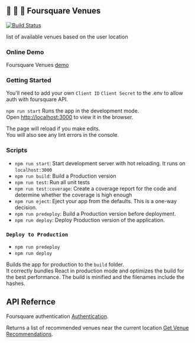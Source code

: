 ## :pushpin: 🗿 🌌 Foursquare Venues

[![Build Status](https://travis-ci.org/AhmadKabakibi/foursquare-venues.svg?branch=master)](https://travis-ci.org/AhmadKabakibi/foursquare-venues)

list of available venues based on the user location

### Online Demo

Foursquare Venues [demo](https://ahmadkabakibi.github.io/foursquare-venues)

### Getting Started

You'll need to add your own `Client ID` `Client Secret` to the .env to allow auth with foursquare API.

`npm run start` Runs the app in the development mode.<br>
Open [http://localhost:3000](http://localhost:3000) to view it in the browser.

The page will reload if you make edits.<br>
You will also see any lint errors in the console.

### Scripts

- `npm run start`: Start development server with hot reloading. It runs on `localhost:3000`
- `npm run build`: Build a Production version
- `npm run test`: Run all unit tests
- `npm run test:coverage`: Create a coverage report for the code and determine whether the coverage is high enough
- `npm run eject`: Eject your app from the defaults. This is a one-way decision.
- `npm run predeploy`: Build a Production version before deployment.
- `npm run deploy`: Deploy Production version of the application.

### `Deploy to Production`

- `npm run predeploy`
- `npm run deploy`

Builds the app for production to the `build` folder.<br>
It correctly bundles React in production mode and optimizes the build for the best performance.
The build is minified and the filenames include the hashes.<br>

## API Refernce

Foursquare authentication [Authentication](https://developer.foursquare.com/docs/api/configuration/authentication).

Returns a list of recommended venues near the current location [Get Venue Recommendations](https://developer.foursquare.com/docs/api/venues/explore).
